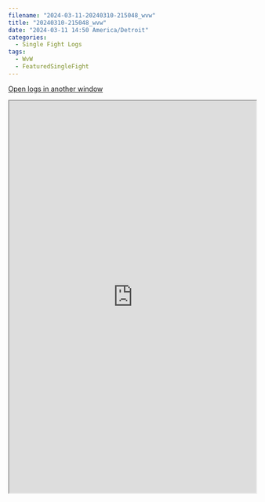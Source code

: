 ```yaml
---
filename: "2024-03-11-20240310-215048_wvw"
title: "20240310-215048_wvw"
date: "2024-03-11 14:50 America/Detroit"
categories:
  - Single Fight Logs
tags:
  - WvW
  - FeaturedSingleFight
---
```

<a href="https://wvw.report/jeLZ-20240310-215048_wvw" target="_blank">Open logs in another window</a>


<iframe src="https://wvw.report/jeLZ-20240310-215048_wvw" width="100%" height="800" style="display:block; margin: 0 auto;"> </iframe>